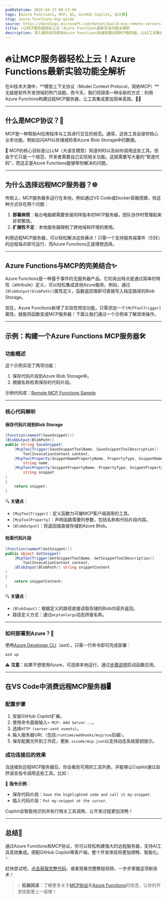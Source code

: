 ```yaml
---
pubDatetime: 2025-04-17 08:23:06
tags: [Azure Functions, MCP, AI, GitHub Copilot, 云计算]
slug: azure-functions-mcp-guide
source: https://devblogs.microsoft.com/dotnet/build-mcp-remote-servers-with-azure-functions/
title: 🔥让MCP服务器轻松上云！Azure Functions最新实验功能全解析
description: 深入解析如何使用Azure Functions快速构建远程MCP服务器，让AI工具集成更高效！探索MCP协议、功能实现及GitHub Copilot的完美结合。
---
```


# 🔥让MCP服务器轻松上云！Azure Functions最新实验功能全解析

在AI技术大潮中，**模型上下文协议（Model Context Protocol，简称MCP）**无疑是软件开发领域的热门话题。而今天，我们将探索一种全新的方式：利用Azure Functions构建远程MCP服务器，让工具集成更加简单高效。🤖🚀

---

## 什么是MCP协议？🧠

MCP是一种帮助AI应用程序与工具进行交互的规范。通常，这些工具会提供核心业务功能，例如访问API以存储或检索Azure Blob Storage中的数据。

📌 MCP的核心目标是让LLM（大语言模型）知道何时以及如何调用这些工具。但由于它只是一个规范，开发者需要自己实现相关功能。这就需要写大量的“管道代码”，而这正是Azure Functions能够帮你解决的问题。

---

## 为什么选择远程MCP服务器？🌐

传统上，MCP服务器多运行在本地，例如通过VS Code或Docker容器搭建。但这种方式存在两个问题：

1. **部署麻烦**：每台电脑都需要安装同样版本的MCP服务器，团队协作时管理起来非常繁琐。
2. **扩展性不足**：本地服务器限制了跨地域和环境的使用。

利用远程MCP服务器，可以轻松解决这些痛点！只需一个支持服务端事件（SSE）的远程端点即可运行，而Azure Functions正是理想选择。

---

## Azure Functions与MCP的完美结合✨

Azure Functions是一种基于事件的无服务器产品。它的突出特点是通过简单的特性（attribute）定义，可以轻松集成其他Azure服务。例如，通过`[BlobOutput(blobPath)]`属性定义，函数返回值即可直接写入指定路径的Blob Storage。

现在，Azure Functions新增了实验性预览功能，只需添加一个`[MCPToolTrigger]`属性，就能将函数变成MCP服务器！下面让我们通过一个示例来了解具体操作。

---

## 示例：构建一个Azure Functions MCP服务器🛠️

### 功能概述

这个示例实现了两项功能：

1. 保存代码片段到Azure Blob Storage中。
2. 根据名称检索保存的代码片段。

示例代码库：[Remote MCP Functions Sample](https://aka.ms/cadotnet/mcp/functions/remote-sample)

---

### 核心代码解析

#### 保存代码片段到Blob Storage

```csharp
[Function(nameof(SaveSnippet))]
[BlobOutput(BlobPath)]
public string SaveSnippet(
    [McpToolTrigger(SaveSnippetToolName, SaveSnippetToolDescription)]
        ToolInvocationContext context,
    [McpToolProperty(SnippetNamePropertyName, PropertyType, SnippetNamePropertyDescription)]
        string name,
    [McpToolProperty(SnippetPropertyName, PropertyType, SnippetPropertyDescription)]
        string snippet
)
{
    return snippet;
}
```

🔍 **关键点**：

- `[McpToolTrigger]`：定义函数为可被MCP客户端调用的工具。
- `[McpToolProperty]`：声明函数需要的参数，包括名称和代码片段内容。
- `[BlobOutput]`：将返回值直接存储到Azure Blob。

#### 检索代码片段

```csharp
[Function(nameof(GetSnippet))]
public object GetSnippet(
    [McpToolTrigger(GetSnippetToolName, GetSnippetToolDescription)]
        ToolInvocationContext context,
    [BlobInput(BlobPath)] string snippetContent
)
{
    return snippetContent;
}
```

🔍 **关键点**：

- `[BlobInput]`：根据定义的路径直接读取存储的Blob内容并返回。
- 路径定义方式：通过`mcptoolargs`动态拼接名称。

---

### 如何部署到Azure？🚀

使用[Azure Developer CLI](https://learn.microsoft.com/azure/developer-cli/)（azd），只需一行命令即可完成部署：

```bash
azd up
```

⚠️ **注意**：如果不想使用Azure，可选择本地运行，通过[步骤说明](https://github.com/Azure-Samples/remote-mcp-functions-dotnet?tab=readme-ov-file#prepare-your-local-environment)启动函数应用。

---

## 在VS Code中消费远程MCP服务器🖥️

### 配置步骤

1. 安装GitHub Copilot扩展。
2. 使用命令面板输入`> MCP: Add Server...`。
3. 选择`HTTP (server-sent events)`。
4. 输入服务器URL（包括`/runtime/webhooks/mcp/sse`后缀）。
5. 保存配置文件到工作区，更新`.vscode/mcp.json`以支持动态系统密钥提示。

### 成功连接后的效果

当连接到远程MCP服务器后，你会看到可用的工具列表，并能够让Copilot通过自然语言指令调用这些工具。比如：

💬 **指令示例**：

- 保存代码片段：`Save the highlighted code and call it my-snippet`.
- 插入代码片段：`Put my-snippet at the cursor`.

Copilot会智能地识别并执行相关工具调用，让开发过程更加流畅！

---

## 总结📌

通过Azure Functions和MCP协议，你可以轻松构建强大的远程服务器，支持AI工具高效集成。搭配GitHub Copilot等客户端，整个开发体验将更加顺畅、智能化。✨

赶快尝试吧，[点击获取完整代码](https://aka.ms/cadotnet/mcp/functions/remote-sample)，或者观看完整教程视频，一步步掌握这项新技术！

> 💡 **拓展阅读**：了解更多关于[MCP协议](https://devblogs.microsoft.com/dotnet/tag/mcp/)和[Azure Functions](https://azure.microsoft.com/en-us/)的信息，让你的开发技能更上一层楼！
